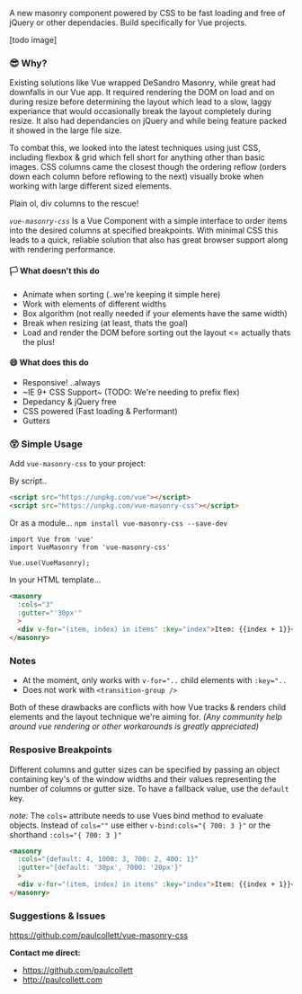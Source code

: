 A new masonry component powered by CSS to be fast loading and free of jQuery or other dependacies. Build specifically for Vue projects.

[todo image]

### 😎 Why?

Existing solutions like Vue wrapped DeSandro Masonry, while great had downfalls in our Vue app. It required rendering the DOM on load and on during resize before determining the layout which lead to a slow, laggy experiance that would occasionally break the layout completely during resize. It also had dependancies on jQuery and while being feature packed it showed in the large file size.

To combat this, we looked into the latest techniques using just CSS, including flexbox & grid which fell short for anything other than basic images. CSS columns came the closest though the ordering reflow (orders down each column before reflowing to the next) visually broke when working with large different sized  elements.

Plain ol, div columns to the rescue!

*`vue-masonry-css`* Is a Vue Component with a simple interface to order items into the desired columns at specified breakpoints. With minimal CSS this leads to a quick, reliable solution that also has great browser support along with rendering performance.

#### 🏳️ What doesn't this do

* Animate when sorting (..we're keeping it simple here)
* Work with elements of different widths
* Box algorithm (not really needed if your elements have the same width)
* Break when resizing (at least, thats the goal)
* Load and render the DOM before sorting out the layout <= actually thats the plus!

#### 😄 What does this do
* Responsive! ..always
* ~IE 9+ CSS Support~ (TODO: We're needing to prefix flex)
* Depedancy & jQuery free
* CSS powered (Fast loading & Performant)
* Gutters


### 😲 Simple Usage

Add `vue-masonry-css` to your project:

By script..

```HTML
<script src="https://unpkg.com/vue"></script>
<script src="https://unpkg.com/vue-masonry-css"></script>
```

Or as a module... `npm install vue-masonry-css --save-dev`

```JS
import Vue from 'vue'
import VueMasonry from 'vue-masonry-css'

Vue.use(VueMasonry);
```

In your HTML template...
```HTML
<masonry
  :cols="3"
  :gutter="'30px'"
  >
  <div v-for="(item, index) in items" :key="index">Item: {{index + 1}}</div>
</masonry>
```

### Notes

- At the moment, only works with `v-for="..` child elements with `:key="..`
- Does not work with `<transition-group />`

Both of these drawbacks are conflicts with how Vue tracks & renders child elements and the layout technique we're aiming for. _(Any community help around vue rendering or other workarounds is greatly appreciated)_

### Resposive Breakpoints

Different columns and gutter sizes can be specified by passing an object containing key's of the window widths and their values representing the number of columns or gutter size. To have a fallback value, use the `default` key.

_note:_ The `cols=` attribute needs to use Vues bind method to evaluate objects. Instead of `cols=""` use either `v-bind:cols="{ 700: 3 }"` or the shorthand `:cols="{ 700: 3 }"`

```HTML
<masonry
  :cols="{default: 4, 1000: 3, 700: 2, 400: 1}"
  :gutter="{default: '30px', 7000: '20px'}"
  >
  <div v-for="(item, index) in items" :key="index">Item: {{index + 1}}</div>
</masonry>
```

### Suggestions & Issues
https://github.com/paulcollett/vue-masonry-css

**Contact me direct:**
* https://github.com/paulcollett
* http://paulcollett.com
